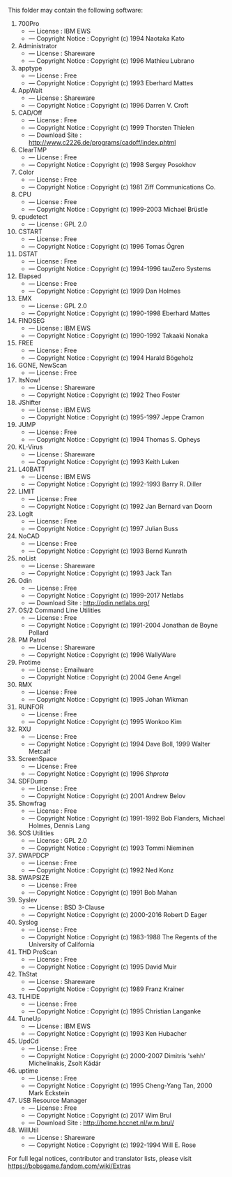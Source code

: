 ﻿This folder may contain the following software:

1. 700Pro
   - — License : IBM EWS
   - — Copyright Notice : Copyright (c) 1994 Naotaka Kato
2. Administrator
   - — License : Shareware
   - — Copyright Notice : Copyright (c) 1996 Mathieu Lubrano
3. apptype
   - — License : Free
   - — Copyright Notice : Copyright (c) 1993 Eberhard Mattes
4. AppWait
   - — License : Shareware
   - — Copyright Notice : Copyright (c) 1996 Darren V. Croft
5. CAD/Off
   - — License : Free
   - — Copyright Notice : Copyright (c) 1999 Thorsten Thielen
   - — Download Site : http://www.c2226.de/programs/cadoff/index.phtml
6. ClearTMP
   - — License : Free
   - — Copyright Notice : Copyright (c) 1998 Sergey Posokhov
7. Color
   - — License : Free
   - — Copyright Notice : Copyright (c) 1981 Ziff Communications Co.
8. CPU
   - — License : Free
   - — Copyright Notice : Copyright (c) 1999-2003 Michael Brüstle
9. cpudetect
   - — License : GPL 2.0
10. CSTART
    - — License : Free
    - — Copyright Notice : Copyright (c) 1996 Tomas Ögren
11. DSTAT
    - — License : Free
    - — Copyright Notice : Copyright (c) 1994-1996 tauZero Systems
12. Elapsed
    - — License : Free
    - — Copyright Notice : Copyright (c) 1999 Dan Holmes
13. EMX
    - — License : GPL 2.0
    - — Copyright Notice : Copyright (c) 1990-1998 Eberhard Mattes
14. FINDSEG
    - — License : IBM EWS
    - — Copyright Notice : Copyright (c) 1990-1992 Takaaki Nonaka
15. FREE
    - — License : Free
    - — Copyright Notice : Copyright (c) 1994 Harald Bögeholz
16. GONE, NewScan
    - — License : Free
17. ItsNow!
    - — License : Shareware
    - — Copyright Notice : Copyright (c) 1992 Theo Foster
18. JShifter
    - — License : IBM EWS
    - — Copyright Notice : Copyright (c) 1995-1997 Jeppe Cramon
19. JUMP
    - — License : Free
    - — Copyright Notice : Copyright (c) 1994 Thomas S. Opheys
20. KL-Virus
    - — License : Shareware
    - — Copyright Notice : Copyright (c) 1993 Keith Luken
21. L40BATT
    - — License : IBM EWS
    - — Copyright Notice : Copyright (c) 1992-1993 Barry R. Diller
22. LIMIT
    - — License : Free
    - — Copyright Notice : Copyright (c) 1992 Jan Bernard van Doorn
23. LogIt
    - — License : Free
    - — Copyright Notice : Copyright (c) 1997 Julian Buss
24. NoCAD
    - — License : Free
    - — Copyright Notice : Copyright (c) 1993 Bernd Kunrath
25. noList
    - — License : Shareware
    - — Copyright Notice : Copyright (c) 1993 Jack Tan
26. Odin
    - — License : Free
    - — Copyright Notice : Copyright (c) 1999-2017 Netlabs
    - — Download Site : http://odin.netlabs.org/
27. OS/2 Command Line Utilities
    - — License : Free
    - — Copyright Notice : Copyright (c) 1991-2004 Jonathan de Boyne Pollard
28. PM Patrol
    - — License : Shareware
    - — Copyright Notice : Copyright (c) 1996 WallyWare
29. Protime
    - — License : Emailware
    - — Copyright Notice : Copyright (c) 2004 Gene Angel
30. RMX
    - — License : Free
    - — Copyright Notice : Copyright (c) 1995 Johan Wikman
31. RUNFOR
    - — License : Free
    - — Copyright Notice : Copyright (c) 1995 Wonkoo Kim
32. RXU
    - — License : Free
    - — Copyright Notice : Copyright (c) 1994 Dave Boll, 1999 Walter Metcalf
33. ScreenSpace
    - — License : Free
    - — Copyright Notice : Copyright (c) 1996 *Shprota*
34. SDFDump
    - — License : Free
    - — Copyright Notice : Copyright (c) 2001 Andrew Belov
35. Showfrag
    - — License : Free
    - — Copyright Notice : Copyright (c) 1991-1992 Bob Flanders, Michael Holmes, Dennis Lang
36. SOS Utilities
    - — License : GPL 2.0
    - — Copyright Notice : Copyright (c) 1993 Tommi Nieminen
37. SWAPDCP
    - — License : Free
    - — Copyright Notice : Copyright (c) 1992 Ned Konz
38. SWAPSIZE
    - — License : Free
    - — Copyright Notice : Copyright (c) 1991 Bob Mahan
39. Syslev
    - — License : BSD 3-Clause
    - — Copyright Notice : Copyright (c) 2000-2016 Robert D Eager
40. Syslog
    - — License : Free
    - — Copyright Notice : Copyright (c) 1983-1988 The Regents of the University of California
41. THD ProScan
    - — License : Free
    - — Copyright Notice : Copyright (c) 1995 David Muir
42. ThStat
    - — License : Shareware
    - — Copyright Notice : Copyright (c) 1989 Franz Krainer
43. TLHIDE
    - — License : Free
    - — Copyright Notice : Copyright (c) 1995 Christian Langanke
44. TuneUp
    - — License : IBM EWS
    - — Copyright Notice : Copyright (c) 1993 Ken Hubacher
45. UpdCd
    - — License : Free
    - — Copyright Notice : Copyright (c) 2000-2007 Dimitris 'sehh' Michelinakis, Zsolt Kádár
46. uptime
    - — License : Free
    - — Copyright Notice : Copyright (c) 1995 Cheng-Yang Tan, 2000 Mark Eckstein
47. USB Resource Manager
    - — License : Free
    - — Copyright Notice : Copyright (c) 2017 Wim Brul
    - — Download Site : http://home.hccnet.nl/w.m.brul/
48. WillUtil
    - — License : Shareware
    - — Copyright Notice : Copyright (c) 1992-1994 Will E. Rose

For full legal notices, contributor and translator lists, please visit https://bobsgame.fandom.com/wiki/Extras